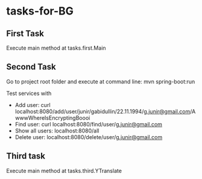 # tasks-for-BG
## First Task
Execute main method at tasks.first.Main
## Second Task
Go to project root folder and execute at command line: mvn spring-boot:run

Test services with
- Add user: 
curl localhost:8080/add/user/junir/gabidullin/22.11.1994/g.junir@gmail.com/AwwwWhereIsEncryptingBoooi
- Find user:
curl localhost:8080/find/user/g.junir@gmail.com
- Show all users:
localhost:8080/all
- Delete user:
localhost:8080/delete/user/g.junir@gmail.com
## Third task
Execute main method at tasks.third.YTranslate

